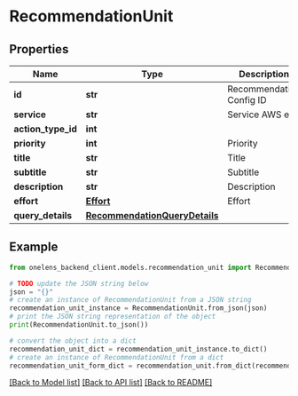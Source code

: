 # RecommendationUnit


## Properties

Name | Type | Description | Notes
------------ | ------------- | ------------- | -------------
**id** | **str** | Recommendation Config ID | 
**service** | **str** | Service AWS etc. | 
**action_type_id** | **int** |  | [optional] 
**priority** | **int** | Priority | 
**title** | **str** | Title | 
**subtitle** | **str** | Subtitle | [optional] 
**description** | **str** | Description | 
**effort** | [**Effort**](Effort.md) | Effort | 
**query_details** | [**RecommendationQueryDetails**](RecommendationQueryDetails.md) |  | 

## Example

```python
from onelens_backend_client.models.recommendation_unit import RecommendationUnit

# TODO update the JSON string below
json = "{}"
# create an instance of RecommendationUnit from a JSON string
recommendation_unit_instance = RecommendationUnit.from_json(json)
# print the JSON string representation of the object
print(RecommendationUnit.to_json())

# convert the object into a dict
recommendation_unit_dict = recommendation_unit_instance.to_dict()
# create an instance of RecommendationUnit from a dict
recommendation_unit_form_dict = recommendation_unit.from_dict(recommendation_unit_dict)
```
[[Back to Model list]](../README.md#documentation-for-models) [[Back to API list]](../README.md#documentation-for-api-endpoints) [[Back to README]](../README.md)


